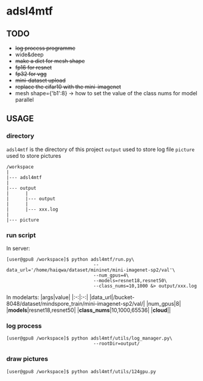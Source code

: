 # adsl4mtf

## TODO
* ~~log process programme~~
* wide&deep
* ~~make a dict for mesh shape~~
* ~~fp16 for resnet~~
* ~~fp32 for vgg~~
* ~~mini-dataset upload~~
* ~~replace the cifar10 with the mini-imagenet~~
* mesh shape={'b1':8} -> how to set the value of the class nums for model parallel

## USAGE
### directory
`adsl4mtf` is the directory of this project
`output` used to store log file
`picture` used to store pictures 
```
/workspace
|
|--- adsl4mtf
|
|--- output
|      |
|      |--- output
|      |
|      |--- xxx.log
|
|--- picture
```
### run script
In server:
```
[user@gpu8 /workspace]$ python adsl4mtf/run.py\
                                --data_url='/home/haiqwa/dataset/mininet/mini-imagenet-sp2/val'\
                                --num_gpus=4\
                                --models=resnet18,resnet50\
                                --class_nums=10,1000 &> output/xxx.log
```
In modelarts:
|args|value|
|:-:|:-:|
|data_url|/bucket-8048/dataset/mindspore_train/mini-imagenet-sp2/val/|
|num_gpus|8|
|**models**|resnet18,resnet50|
|**class_nums**|10,1000,65536|
|**cloud**||

### log process
```
[user@gpu8 /workspace]$ python adsl4mtf/utils/log_manager.py\
                                --rootDir=output/
```
### draw pictures
```
[user@gpu8 /workspace]$ python adsl4mtf/utils/124gpu.py
```